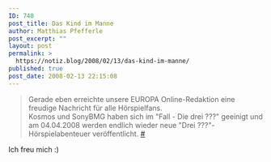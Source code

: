 ```yaml
---
ID: 740
post_title: Das Kind im Manne
author: Matthias Pfefferle
post_excerpt: ""
layout: post
permalink: >
  https://notiz.blog/2008/02/13/das-kind-im-manne/
published: true
post_date: 2008-02-13 22:15:08
---
```

<!-- wp:quote -->
<blockquote class="wp-block-quote">
	<p>Gerade eben erreichte unsere EUROPA Online-Redaktion eine freudige Nachricht für alle Hörspielfans.<br/> Kosmos und SonyBMG haben sich im "Fall - Die drei ???" geeinigt und am 04.04.2008 werden endlich wieder neue "Drei ???"-Hörspielabenteuer veröffentlicht. <a href="http://www.natuerlichvoneuropa.de/area_ddf/index.php?screen=ct.detail&amp;fid=86&amp;mpid=299036&amp;pfid=">#</a></p>
</blockquote>
<!-- /wp:quote -->

<!-- wp:paragraph -->
<p>Ich freu mich :)</p>
<!-- /wp:paragraph -->